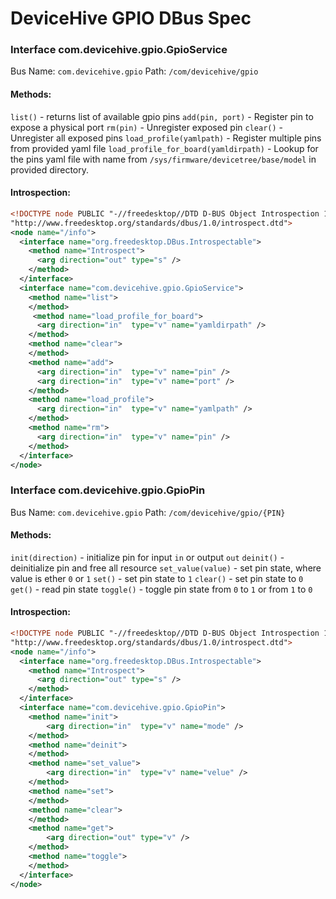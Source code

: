 # DeviceHive GPIO DBus Spec

### Interface com.devicehive.gpio.GpioService
Bus Name: `com.devicehive.gpio`
Path: `/com/devicehive/gpio`

#### Methods:
`list()` - returns list of available gpio pins
`add(pin, port)` - Register pin to expose a physical port
`rm(pin)` - Unregister exposed pin
`clear()` - Unregister all exposed pins
`load_profile(yamlpath)` - Register multiple pins from provided yaml file
`load_profile_for_board(yamldirpath)` - Lookup for the pins yaml file with name from `/sys/firmware/devicetree/base/model` in provided directory. 


#### Introspection:
```xml
<!DOCTYPE node PUBLIC "-//freedesktop//DTD D-BUS Object Introspection 1.0//EN"
"http://www.freedesktop.org/standards/dbus/1.0/introspect.dtd">
<node name="/info">
  <interface name="org.freedesktop.DBus.Introspectable">
    <method name="Introspect">
      <arg direction="out" type="s" />
    </method>
  </interface>
  <interface name="com.devicehive.gpio.GpioService">
    <method name="list">
    </method>
     <method name="load_profile_for_board">
      <arg direction="in"  type="v" name="yamldirpath" />
    </method>
    <method name="clear">
    </method>
    <method name="add">
      <arg direction="in"  type="v" name="pin" />
      <arg direction="in"  type="v" name="port" />
    </method>
    <method name="load_profile">
      <arg direction="in"  type="v" name="yamlpath" />
    </method>
    <method name="rm">
      <arg direction="in"  type="v" name="pin" />
    </method>
  </interface>
</node>
```


### Interface com.devicehive.gpio.GpioPin
Bus Name: `com.devicehive.gpio`
Path: `/com/devicehive/gpio/{PIN}`

#### Methods:
`init(direction)` - initialize pin for input `in` or output `out`
`deinit()` - deinitialize pin and free all resource
`set_value(value)` - set pin state, where value is ether `0` or `1`
`set()` - set pin state to `1`
`clear()` - set pin state to `0`
`get()` - read pin state
`toggle()` - toggle pin state from `0` to `1` or from `1` to `0`


#### Introspection:
```xml
<!DOCTYPE node PUBLIC "-//freedesktop//DTD D-BUS Object Introspection 1.0//EN"
"http://www.freedesktop.org/standards/dbus/1.0/introspect.dtd">
<node name="/info">
  <interface name="org.freedesktop.DBus.Introspectable">
    <method name="Introspect">
      <arg direction="out" type="s" />
    </method>
  </interface>
  <interface name="com.devicehive.gpio.GpioPin">
    <method name="init">
	    <arg direction="in"  type="v" name="mode" />
    </method>
    <method name="deinit">
    </method>
    <method name="set_value">
	    <arg direction="in"  type="v" name="velue" />
    </method>
    <method name="set">
    </method>
    <method name="clear">
    </method>
    <method name="get">
	    <arg direction="out" type="v" />
    </method>
    <method name="toggle">
    </method>
  </interface>
</node>
```

